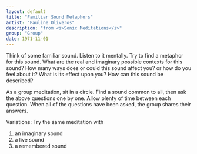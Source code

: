 ```yaml
---
layout: default
title: "Familiar Sound Metaphors"
artist: "Pauline Oliveros"
description: "from <i>Sonic Meditations</i>"
group: "Group"
date: 1971-11-01
---
```

Think of some familiar sound. Listen to it mentally. Try to find a metaphor for this sound. What are the real and imaginary possible contexts for this sound? How many ways does or could this sound affect you? or how do you feel about it? What is its effect upon you? How can this sound be described?

As a group meditation, sit in a circle. Find a sound common to all, then ask the above questions one by one. Allow plenty of time between each question. When all of the questions have been asked, the group shares their answers.

Variations: Try the same meditation with
1. an imaginary sound
2. a live sound
3. a remembered sound
